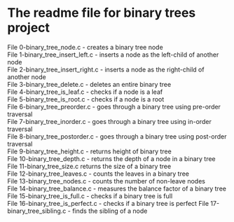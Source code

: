 # The readme file for binary trees project  

File 0-binary_tree_node.c - creates a binary tree node  
File 1-binary_tree_insert_left.c - inserts a node as the left-child of another node  
File 2-binary_tree_insert_right.c - inserts a node as the right-child of another node  
File 3-binary_tree_delete.c - deletes an entire binary tree  
File 4-binary_tree_is_leaf.c - checks if a node is a leaf  
File 5-binary_tree_is_root.c - checks if a node is a root  
File 6-binary_tree_preorder.c - goes through a binary tree using pre-order traversal  
File 7-binary_tree_inorder.c - goes through a binary tree using in-order traversal  
File 8-binary_tree_postorder.c - goes through a binary tree using post-order traversal  
File 9-binary_tree_height.c - returns height of binary tree  
File 10-binary_tree_depth.c - returns the depth of a node in a binary tree  
File 11-binary_tree_size.c returns the size of a binary tree  
File 12-binary_tree_leaves.c - counts the leaves in a binary tree  
File 13-binary_tree_nodes.c - counts the number of non-leave nodes  
File 14-binary_tree_balance.c - measures the balance factor of a binary tree  
File 15-binary_tree_is_full.c - checks if a binary tree is full  
File 16-binary_tree_is_perfect.c - checks if a binary tree is perfect 
File 17-binary_tree_sibling.c - finds the sibling of a node   
